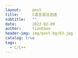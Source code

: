 ```yaml
---
layout:     post
title:      C语言语法总结
subtitle:   ""
date:       2022-02-09
author:     tianhaoo
header-img: img/post-bg/63.jpg
catalog: true
tags:
  - C/C++
---
```



